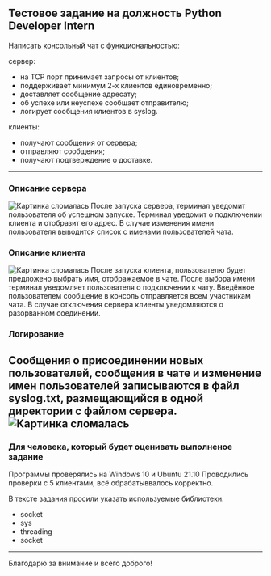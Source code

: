 ## Тестовое задание на должность Python Developer Intern

Написать консольный чат c функциональностью:

сервер:
* на TCP порт принимает запросы от клиентов;
* поддерживает минимум 2-х клиентов единовременно;
* доставляет сообщение адресату;
* об успехе или неуспехе сообщает отправителю;
* логирует сообщения клиентов в syslog.

клиенты:
* получают сообщения от сервера;
* отправляют сообщения;
* получают подтверждение о доставке.
___

### Описание сервера
![Картинка сломалась](https://sun9-77.userapi.com/impf/-LFEtP1E7-ZooXMZ_mqR0hCMzQlwKq3owhprfQ/u591X7aiNXc.jpg?size=774x231&quality=96&sign=5feee31b8e68739a38aeff8f74aaa8b1&type=album)
После запуска сервера, терминал уведомит пользователя об успешном запуске.
Терминал уведомит о подключении клиента и отобразит его адрес.
В случае изменения имени пользователя выводится список с именами пользователей чата.
### Описание клиента
![Картинка сломалась](https://sun9-13.userapi.com/impf/YsEp9fRPYDseHKKQaTzJgb4R-375fxu-6P7wVA/wc2DhX8-XrI.jpg?size=638x232&quality=96&sign=1ebb002bf1a1dcf767a75bb234e03446&type=album)
После запуска клиента, пользователю будет предложено выбрать имя, отображаемое в чате.
После выбора имени терминал уведомляет пользователя о подключении к чату.
Введённое пользователем сообщение в консоль отправляется всем участникам чата.
В случае отключения сервера клиенты уведомляются о разорванном соединении.
### Логирование
Сообщения о присоединении новых пользователей, сообщения в чате и изменение имен пользователей записываются в файл syslog.txt, размещающийся в одной директории с файлом сервера.
![Картинка сломалась](https://sun9-80.userapi.com/impf/jBct0FG7jCzRbIP4jUbfcQ0hW_BXp9TpstINGw/EflHfcmhrpQ.jpg?size=1010x521&quality=96&sign=b26105f6f51ebc84b0e356c2c05bcf27&type=album)
---
### Для человека, который будет оценивать выполненое задание
Программы проверялись на Windows 10 и Ubuntu 21.10
Проводились проверки с 5 клиентами, всё обрабатыввалось корректно.

В тексте задания просили указать используемые библиотеки:
* socket
* sys
* threading
* socket

---
Благодарю за внимание и всего доброго!
